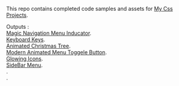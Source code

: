 This repo contains completed code samples and assets for <a href='https://github.com/Slimani-Abdellah/Css-projects'>My Css Projects</a>.

Outputs :<br>
<a href='https://slimani-abdellah.github.io/Css-projects/Magic-Navigation-Menu-Indicator/index.html' target="_blank">Magic Navigation Menu Inducator</a>.<br>
<a href='https://slimani-abdellah.github.io/Css-projects/Keyboard-keys/index.html' target="_blank">Keyboard Keys</a>.<br>
<a href='https://slimani-abdellah.github.io/Css-projects/Animated%20Christmas%20Tree' target="_blank">Animated Christmas Tree</a>.<br>
<a href='https://slimani-abdellah.github.io/Css-projects/Modern%20Animated%20Menu%20Toggele%20Button' target="_blank">Modern Animated Menu Toggele Button</a>.<br>
<a href='https://slimani-abdellah.github.io/Css-projects/Glowing%20Icons/index.html' target="_blank">Glowing Icons</a>.<br>
<a href='https://slimani-abdellah.github.io/Css-projects/SideBar%Menu/index.html' target="_blank">SideBar Menu</a>.<br>
<a href='https://slimani-abdellah.github.io/Css-projects/Keyboard-keys/index.html' target="_blank"></a>.<br>
<a href='https://slimani-abdellah.github.io/Css-projects/Keyboard-keys/index.html' target="_blank"></a>.<br>

